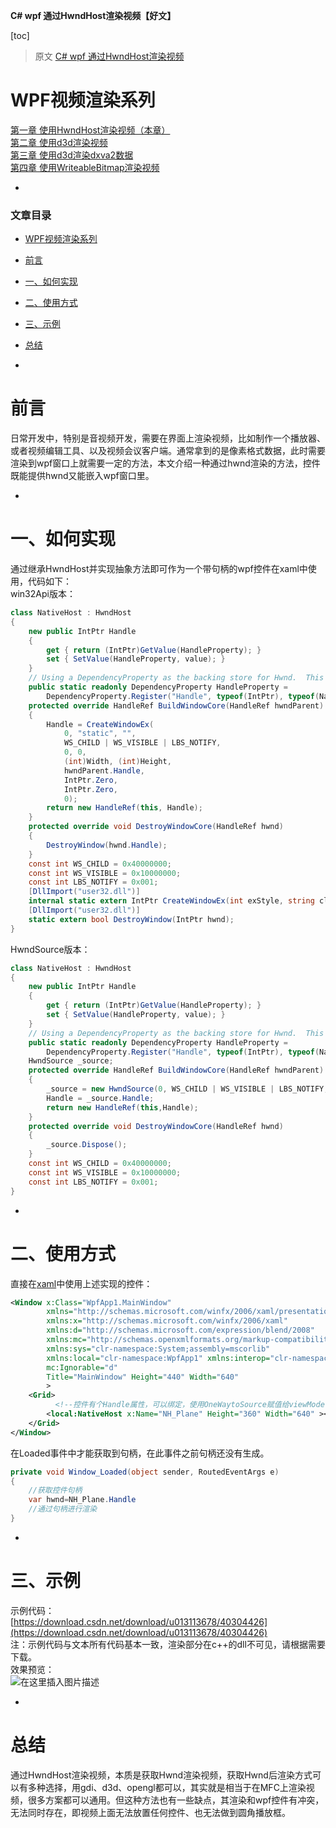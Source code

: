 **C# wpf 通过HwndHost渲染视频【好文】**

[toc]

> 原文 [C# wpf 通过HwndHost渲染视频](https://blog.csdn.net/u013113678/article/details/121275982)

# WPF视频渲染系列

[第一章 使用HwndHost渲染视频（本章）](https://blog.csdn.net/u013113678/article/details/121275982)  
[第二章 使用d3d渲染视频](https://blog.csdn.net/u013113678/article/details/121296452)  
[第三章 使用d3d渲染dxva2数据](https://blog.csdn.net/u013113678/article/details/124223161)  
[第四章 使用WriteableBitmap渲染视频](https://blog.csdn.net/u013113678/article/details/121311562)

-

### 文章目录

- [WPF视频渲染系列](https://blog.csdn.net/u013113678/article/details/121275982#WPF_2)
- [前言](https://blog.csdn.net/u013113678/article/details/121275982#_13)
- [一、如何实现](https://blog.csdn.net/u013113678/article/details/121275982#_17)
- [二、使用方式](https://blog.csdn.net/u013113678/article/details/121275982#_91)
- [三、示例](https://blog.csdn.net/u013113678/article/details/121275982#_121)
- [总结](https://blog.csdn.net/u013113678/article/details/121275982#_130)

-

# 前言

日常开发中，特别是音视频开发，需要在界面上渲染视频，比如制作一个播放器、或者视频编辑工具、以及视频会议客户端。通常拿到的是像素格式数据，此时需要渲染到wpf窗口上就需要一定的方法，本文介绍一种通过hwnd渲染的方法，控件既能提供hwnd又能嵌入wpf窗口里。

-

# 一、如何实现

通过继承HwndHost并实现抽象方法即可作为一个带句柄的wpf控件在xaml中使用，代码如下：  
win32Api版本：

```csharp
class NativeHost : HwndHost
{
    new public IntPtr Handle
    {
        get { return (IntPtr)GetValue(HandleProperty); }
        set { SetValue(HandleProperty, value); }
    }
    // Using a DependencyProperty as the backing store for Hwnd.  This enables animation, styling, binding, etc...
    public static readonly DependencyProperty HandleProperty =
        DependencyProperty.Register("Handle", typeof(IntPtr), typeof(NativeHost), new PropertyMetadata(IntPtr.Zero));
    protected override HandleRef BuildWindowCore(HandleRef hwndParent)
    {
        Handle = CreateWindowEx(
            0, "static", "",
            WS_CHILD | WS_VISIBLE | LBS_NOTIFY,
            0, 0,
            (int)Width, (int)Height,
            hwndParent.Handle,
            IntPtr.Zero,
            IntPtr.Zero,
            0);
        return new HandleRef(this, Handle);
    }
    protected override void DestroyWindowCore(HandleRef hwnd)
    {
        DestroyWindow(hwnd.Handle);
    }
    const int WS_CHILD = 0x40000000;
    const int WS_VISIBLE = 0x10000000;
    const int LBS_NOTIFY = 0x001;
    [DllImport("user32.dll")]
    internal static extern IntPtr CreateWindowEx(int exStyle, string className, string windowName, int style, int x, int y, int width, int height, IntPtr hwndParent, IntPtr hMenu, IntPtr hInstance, [MarshalAs(UnmanagedType.AsAny)] object pvParam);
    [DllImport("user32.dll")]
    static extern bool DestroyWindow(IntPtr hwnd);
}
```

HwndSource版本：

```csharp
class NativeHost : HwndHost
{
    new public IntPtr Handle
    {
        get { return (IntPtr)GetValue(HandleProperty); }
        set { SetValue(HandleProperty, value); }
    }
    // Using a DependencyProperty as the backing store for Hwnd.  This enables animation, styling, binding, etc...
    public static readonly DependencyProperty HandleProperty =
        DependencyProperty.Register("Handle", typeof(IntPtr), typeof(NativeHost), new PropertyMetadata(IntPtr.Zero));
    HwndSource _source;
    protected override HandleRef BuildWindowCore(HandleRef hwndParent)
    {
        _source = new HwndSource(0, WS_CHILD | WS_VISIBLE | LBS_NOTIFY, 0,0,0, (int)Width, (int)Height, "nativeHost", hwndParent.Handle);
        Handle = _source.Handle;
        return new HandleRef(this,Handle);
    }
    protected override void DestroyWindowCore(HandleRef hwnd)
    {
        _source.Dispose();
    }
    const int WS_CHILD = 0x40000000;
    const int WS_VISIBLE = 0x10000000;
    const int LBS_NOTIFY = 0x001;
}
```

-

# 二、使用方式

直接在[xaml](https://so.csdn.net/so/search?q=xaml&spm=1001.2101.3001.7020)中使用上述实现的控件：

```xml
<Window x:Class="WpfApp1.MainWindow"
        xmlns="http://schemas.microsoft.com/winfx/2006/xaml/presentation"
        xmlns:x="http://schemas.microsoft.com/winfx/2006/xaml"
        xmlns:d="http://schemas.microsoft.com/expression/blend/2008"
        xmlns:mc="http://schemas.openxmlformats.org/markup-compatibility/2006"
        xmlns:sys="clr-namespace:System;assembly=mscorlib"
        xmlns:local="clr-namespace:WpfApp1" xmlns:interop="clr-namespace:System.Windows.Interop;assembly=PresentationFramework"
        mc:Ignorable="d"
        Title="MainWindow" Height="440" Width="640"   
        >
    <Grid>
          <!--控件有个Handle属性，可以绑定，使用OneWaytoSource赋值给viewModel-->
        <local:NativeHost x:Name="NH_Plane" Height="360" Width="640" ></local:NativeHost>
    </Grid>
</Window>
```

在Loaded事件中才能获取到句柄，在此事件之前句柄还没有生成。

```csharp
private void Window_Loaded(object sender, RoutedEventArgs e)
{
    //获取控件句柄
    var hwnd=NH_Plane.Handle
    //通过句柄进行渲染
}
```

-

# 三、示例

示例代码：  
[https://download.csdn.net/download/u013113678/40304426](https://download.csdn.net/download/u013113678/40304426)  
注：示例代码与文本所有代码基本一致，渲染部分在c++的dll不可见，请根据需要下载。  
效果预览：  
![在这里插入图片描述](https://img-blog.csdnimg.cn/da1f01e97cfb4990a559ddb3c32af416.png?x-oss-process=image/watermark,type_ZHJvaWRzYW5zZmFsbGJhY2s,shadow_50,text_Q1NETiBAQWxmcmVkLU4=,size_20,color_FFFFFF,t_70,g_se,x_16)

-

# 总结

通过HwndHost渲染视频，本质是获取Hwnd渲染视频，获取Hwnd后渲染方式可以有多种选择，用gdi、d3d、opengl都可以，其实就是相当于在MFC上渲染视频，很多方案都可以通用。但这种方法也有一些缺点，其渲染和wpf控件有冲突，无法同时存在，即视频上面无法放置任何控件、也无法做到圆角播放框。